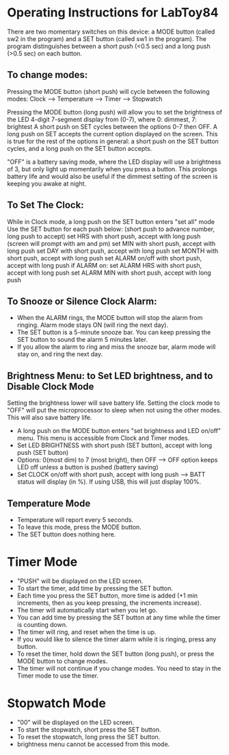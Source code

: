# Operating Instructions for LabToy84
  
There are two momentary switches on this device: a MODE button (called sw2 in the program) and a SET button (called sw1 in the program).
The program distinguishes between a short push (<0.5 sec) and a long push (>0.5 sec) on each button.

## To change modes: 
  Pressing the MODE button (short push) will cycle between the following modes:
  Clock --> Temperature --> Timer --> Stopwatch
  
  Pressing the MODE button (long push) will allow you to set the brightness of the LED 4-digit 7-segment display from (0-7), where 0: dimmest, 7: brightest
  A short push on SET cycles between the options 0-7 then OFF.
  A long push on SET accepts the current option displayed on the screen.
  This is true for the rest of the options in general: a short push on the SET button cycles, and a long push on the SET button accepts.
  
  "OFF" is a battery saving mode, where the LED display will use a brightness of 3, but only light up momentarily when you press a button.
  This prolongs battery life and would also be useful if the dimmest setting of the screen is keeping you awake at night.
  

## To Set The Clock:
   While in Clock mode, a long push on the SET button enters "set all" mode
   Use the SET button for each push below: (short push to advance number, long push to accept)
   set HRS with short push, accept with long push (screen will prompt with am and pm)
   set MIN with short push, accept with long push
   set DAY with short push, accept with long push
   set MONTH with short push, accept with long push
   set ALARM on/off with short push, accept with long push
   if ALARM on:
   set ALARM HRS with short push, accept with long push
   set ALARM MIN with short push, accept with long push

## To Snooze or Silence Clock Alarm:
   - When the ALARM rings, the MODE button will stop the alarm from ringing. Alarm mode stays ON (will ring the next day). 
   - The SET button is a 5-minute snooze bar. You can keep pressing the SET button to sound the alarm 5 minutes later.
   - If you allow the alarm to ring and miss the snooze bar, alarm mode will stay on, and ring the next day.

## Brightness Menu: to Set LED brightness, and to Disable Clock Mode
Setting the brightness lower will save battery life.
Setting the clock mode to "OFF" will put the microprocessor to sleep when not using the other modes. This will also save battery life.

   - A long push on the MODE button enters "set brightness and LED on/off" menu. This menu is accessible from Clock and Timer modes.  
   - Set LED BRIGHTNESS with short push (SET button), accept with long push (SET button)
   - Options: 0(most dim) to 7 (most bright), then OFF
   --> OFF option keeps LED off unless a button is pushed (battery saving)
   - Set CLOCK on/off with short push, accept with long push
   --> BATT status will display (in %). If using USB, this will just display 100%.

## Temperature Mode
  - Temperature will report every 5 seconds.
  - To leave this mode, press the MODE button.
  - The SET button does nothing here.

# Timer Mode
  - "PUSH" will be displayed on the LED screen.
  - To start the timer, add time by pressing the SET button.
  - Each time you press the SET button, more time is added (+1 min increments, then as you keep pressing, the increments increase). 
  - The timer will automatically start when you let go.
  - You can add time by pressing the SET button at any time while the timer is counting down.
  - The timer will ring, and reset when the time is up.
  - If you would like to silence the timer alarm while it is ringing, press any button.
  - To reset the timer, hold down the SET button (long push), or press the MODE button to change modes.
  - The timer will not continue if you change modes. You need to stay in the Timer mode to use the timer.

# Stopwatch Mode
  - "00" will be displayed on the LED screen.
  - To start the stopwatch, short press the SET button.
  - To reset the stopwatch, long press the SET button.
  - brightness menu cannot be accessed from this mode.
